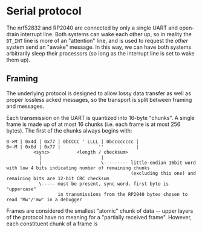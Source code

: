 # Serial protocol

The nrf52832 and RP2040 are connected by only a single UART and open-drain interrupt line. Both systems can
wake each other up, so in reality the `BT_INT` line is more of an "attention" line, and is used to request the _other_
system send an "awake" message. In this way, we can have both systems arbitrarily sleep their processors (so long as the
interrupt line is set to wake them up).

## Framing

The underlying protocol is designed to allow lossy data transfer as well as proper lossless acked messages, so the transport is split
between framing and messages.

Each transmission on the UART is quantized into 16-byte "chunks". A single frame is made up of at most 16 chunks (i.e. each frame is at most 256 bytes). The
first of the chunks always begins with:

```
B->M | 0x4d | 0x77 | 0bCCCC ' LLLL | 0bcccccccc |
B<-M | 0x6d | 0x77 |              ''            |
          <sync>          <length / checksum>
            |                      |
            |                      \--------- little-endian 16bit word with low 4 bits indicating number of remaining chunks
                                              (excluding this one) and remaining bits are 12-bit CRC checksum
            \----- must be present, sync word. first byte is "uppercase" 
                   in transmissions from the RP2040 bytes chosen to read 'Mw'/'mw' in a debugger
```

Frames are considered the smallest "atomic" chunk of data -- upper layers of the protocol have no meaning for a "partially received frame". However, 
each constituent chunk of a frame is 
